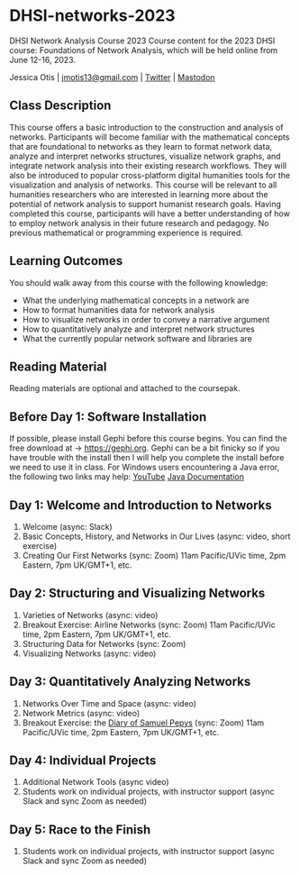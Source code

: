 # DHSI-networks-2023
DHSI Network Analysis Course 2023
Course content for the 2023 DHSI course: Foundations of Network Analysis, which will be held online from June 12-16, 2023.

Jessica Otis | jmotis13@gmail.com | [Twitter](https://twitter.com/jotis13) | [Mastodon](https://historians.social/@jmotis)

## Class Description

This course offers a basic introduction to the construction and analysis of networks. Participants will become familiar with the mathematical concepts that are foundational to networks as they learn to format network data, analyze and interpret networks structures, visualize network graphs, and integrate network analysis into their existing research workflows. They will also be introduced to popular cross-platform digital humanities tools for the visualization and analysis of networks. This course will be relevant to all humanities researchers who are interested in learning more about the potential of network analysis to support humanist research goals. Having completed this course, participants will have a better understanding of how to employ network analysis in their future research and pedagogy. No previous mathematical or programming experience is required. 

## Learning Outcomes

You should walk away from this course with the following knowledge:
  - What the underlying mathematical concepts in a network are
  - How to format humanities data for network analysis
  - How to visualize networks in order to convey a narrative argument
  - How to quantitatively analyze and interpret network structures
  - What the currently popular network software and libraries are
  
  ## Reading Material
  
Reading materials are optional and attached to the coursepak.
  
  ## Before Day 1: Software Installation

If possible, please install Gephi before this course begins.  You can find the free download at -> https://gephi.org. Gephi can be a bit finicky so if you have trouble with the install then I will help you complete the install before we need to use it in class. For Windows users encountering a Java error, the following two links may help: [YouTube](https://www.youtube.com/watch?v=iWQWjx6Ot1E) [Java Documentation](https://java.com/en/download/help/index_installing.html?j=8)
  
  ## Day 1: Welcome and Introduction to Networks

1. Welcome (async: Slack)
2. Basic Concepts, History, and Networks in Our Lives (async: video, short exercise)
3. Creating Our First Networks (sync: Zoom) 11am Pacific/UVic time, 2pm Eastern, 7pm UK/GMT+1, etc.
  
  ## Day 2: Structuring and Visualizing Networks
  
1. Varieties of Networks (async: video)
2. Breakout Exercise: Airline Networks (sync: Zoom) 11am Pacific/UVic time, 2pm Eastern, 7pm UK/GMT+1, etc.
3. Structuring Data for Networks (sync: Zoom)
4. Visualizing Networks (async: video)
  
  ## Day 3: Quantitatively Analyzing Networks
  
1. Networks Over Time and Space (async: video)
2. Network Metrics (async: video)
3. Breakout Exercise: the [Diary of Samuel Pepys](https://www.pepysdiary.com/diary/) (sync: Zoom) 11am Pacific/UVic time, 2pm Eastern, 7pm UK/GMT+1, etc.
  
  ## Day 4: Individual Projects
  
1. Additional Network Tools (async video)
2. Students work on individual projects, with instructor support (async Slack and sync Zoom as needed)
  
  ## Day 5: Race to the Finish
  
1. Students work on individual projects, with instructor support (async Slack and sync Zoom as needed)
